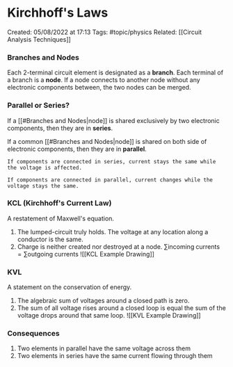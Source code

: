 # Kirchhoff's Laws
Created: 05/08/2022 at 17:13
Tags: #topic/physics 
Related: [[Circuit Analysis Techniques]]

### Branches and Nodes
Each 2-terminal circuit element is designated as a **branch**. Each terminal of a branch is a **node**. If a node connects to another node without any electronic components between, the two nodes can be merged.

### Parallel or Series?
If a [[#Branches and Nodes|node]] is shared exclusively by two electronic components, then they are in **series**.

If a common [[#Branches and Nodes|node]] is shared on both side of electronic components, then they are in **parallel**.

```ad-important
If components are connected in series, current stays the same while the voltage is affected.

If components are connected in parallel, current changes while the voltage stays the same.
```

### KCL (Kirchhoff's Current Law)
A restatement of Maxwell's equation.
1. The lumped-circuit truly holds. The voltage at any location along a conductor is the same.
2. Charge is neither created nor destroyed at a node. $\sum \mathrm{incoming \; currents} = \sum \mathrm{outgoing \; currents}$
![[KCL Example Drawing]]

### KVL
A statement on the conservation of energy.
1. The algebraic sum of voltages around a closed path is zero.
2. The sum of all voltage rises around a closed loop is equal the sum of the voltage drops around that same loop.
![[KVL Example Drawing]]

### Consequences
1) Two elements in parallel have the same voltage across them
2) Two elements in series have the same current flowing through them
